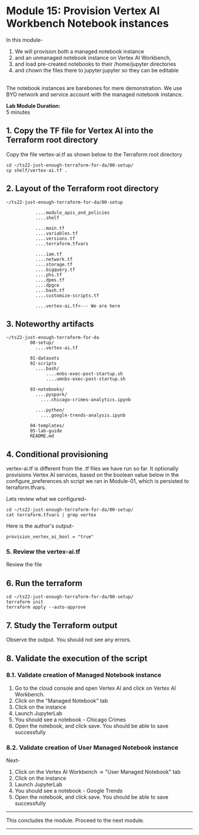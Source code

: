 # Module 15: Provision Vertex AI Workbench Notebook instances
In this module- 
1. We will provision both a managed notebook instance 
2. and an unmanaged notebook instance on Vertex AI Workbench, 
3. and load pre-created notebooks to their /home/jupyter directories
4. and chown the files there to jupyter:jupyter so they can be editable
<br>
The notebook instances are barebones for mere demonstration. We use BYO network and service account with the managed notebook instance.

**Lab Module Duration:** <br>
5 minutes


## 1. Copy the TF file for Vertex AI into the Terraform root directory
Copy the file vertex-ai.tf as shown below to the Terraform root directory<br>
```
cd ~/ts22-just-enough-terraform-for-da/00-setup/
cp shelf/vertex-ai.tf .
```

## 2. Layout of the Terraform root directory
```
~/ts22-just-enough-terraform-for-da/00-setup

           ....module_apis_and_policies
           ....shelf

           ....main.tf
           ....variables.tf
           ....versions.tf
           ....terraform.tfvars 
           
           ....iam.tf
           ....network.tf    
           ....storage.tf 
           ....bigquery.tf
           ....phs.tf 
           ....dpms.tf
           ....dpgce
           ....bash.tf
           ....customize-scripts.tf
           
           ....vertex-ai.tf<--- We are here
```

## 3. Noteworthy artifacts

```
~/ts22-just-enough-terraform-for-da
         00-setup/
           ....vertex-ai.tf
           
         01-datasets
         02-scripts
           ....bash/
               ....mnbs-exec-post-startup.sh
               ....umnbs-exec-post-startup.sh
               
         03-notebooks/
           ....pyspark/
             ....chicago-crimes-analytics.ipynb
             
           ....python/
             ....google-trends-analysis.ipynb
         
         04-templates/         
         05-lab-guide
         README.md
```

## 4. Conditional provisioning
vertex-ai.tf is different from the .tf files we have run so far. It optionally provisions Vertex AI services, based on the boolean value below in the configure_preferences.sh script we ran in Module-01, which is persisted to terraform.tfvars.<br>

Lets review what we configured-
```
cd ~/ts22-just-enough-terraform-for-da/00-setup/
cat terraform.tfvars | grep vertex
```

Here is the author's output-
```
provision_vertex_ai_bool = "true"
```

### 5. Review the vertex-ai.tf

Review the file 


## 6. Run the terraform
```
cd ~/ts22-just-enough-terraform-for-da/00-setup/
terraform init
terraform apply --auto-approve
```
 
## 7. Study the Terraform output
Observe the output. You should not see any errors.
 
## 8. Validate the execution of the script

### 8.1. Validate creation of Managed Notebook instance
1. Go to the cloud console and open Vertex AI and click on Vertex AI Workbench.
2. Click on the "Managed Notebook" tab
3. Click on the instance
4. Launch JupyterLab
5. You should see a notebook - Chicago Crimes
6. Open the notebook, and click save. You should be able to save successfully

### 8.2. Validate creation of User Managed Notebook instance
Next-
1. Click on the Vertex AI Workbench -> "User Managed Notebook" tab
2. Click on the instance
3. Launch JupyterLab
4. You should see a notebook - Google Trends
5. Open the notebook, and click save. You should be able to save successfully


<hr>

This concludes the module. Proceed to the next module.

<hr>
